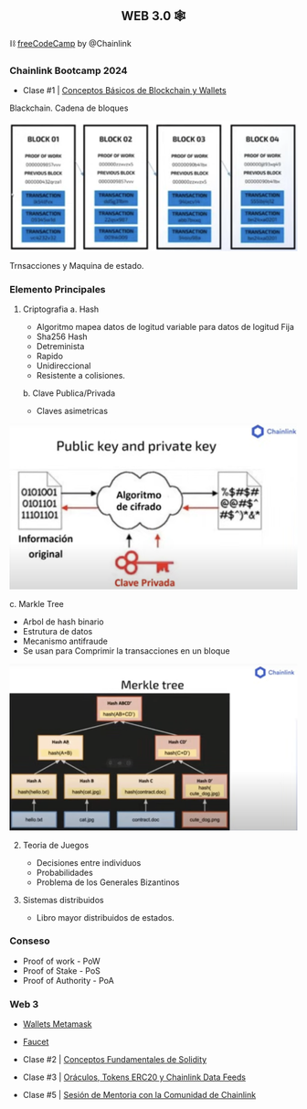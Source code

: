 <h2 align="center"> WEB 3.0 </b>🕸</h2>

⛓ [freeCodeCamp](https://www.youtube.com/playlist?list=PLVP9aGDn-X0QRGpzjx3av5lDH6msuAeyU) by @Chainlink

### Chainlink Bootcamp 2024

- Clase #1 | [Conceptos Básicos de Blockchain y Wallets](https://www.youtube.com/watch?v=1SNmVktaagU)

Blackchain. Cadena de bloques 

![Cadena de Bloques](./images/Clase1.CadenadeBloques.png)

Trnsacciones y Maquina de estado. 

### Elemento Principales 
1. Criptografia
   a. Hash
     - Algoritmo mapea datos de logitud variable para datos de logitud Fija
     - Sha256 Hash 
     - Detreminista
     - Rapido
     - Unidireccional
     - Resistente a colisiones. 
     
   b. Clave Publica/Privada
    - Claves asimetricas
 
![Clave Publica/Privada](./images/PublicyPrivateKey.png)

   c. Markle Tree
   - Arbol de hash binario
   - Estrutura de datos
   - Mecanismo antifraude
   - Se usan para Comprimir la transacciones en un bloque

![MarkeTree](./images/MarkeTree.png)
   
2. Teoria de Juegos
   - Decisiones entre individuos
   - Probabilidades
   - Problema de los Generales Bizantinos 
    
3. Sistemas distribuidos
   - Libro mayor distribuidos de estados.

### Conseso
- Proof of work - PoW
- Proof of Stake - PoS
- Proof of Authority - PoA

### Web 3
- [Wallets Metamask](https://metamask.io/)
- [Faucet](https://faucets.chain.link/)

- Clase #2 | [Conceptos Fundamentales de Solidity](https://www.youtube.com/watch?v=aPc_jJvPhxw)


- Clase #3 | [Oráculos, Tokens ERC20 y Chainlink Data Feeds](https://www.youtube.com/watch?v=prf1SS1t2hc)

- Clase #5 | [Sesión de Mentoria con la Comunidad de Chainlink](https://www.youtube.com/watch?v=24Ii_0HjiWo)

